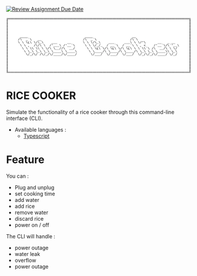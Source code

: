[![Review Assignment Due Date](https://classroom.github.com/assets/deadline-readme-button-24ddc0f5d75046c5622901739e7c5dd533143b0c8e959d652212380cedb1ea36.svg)](https://classroom.github.com/a/__xb4cFP)

<img src="assets/rice-cooker-logo.png" />

# RICE COOKER

Simulate the functionality of a rice cooker through this command-line interface (CLI).

* Available languages : 
    - [Typescript](https://github.com/hei-school/cc-d2-my-rice-cooker-AmourRamanantsiresy/tree/feature/typescript)

# Feature 

You can :
- Plug and unplug
- set cooking time
- add water 
- add rice
- remove water
- discard rice
- power on / off

The CLI will handle :
- power outage
- water leak
- overflow
- power outage
